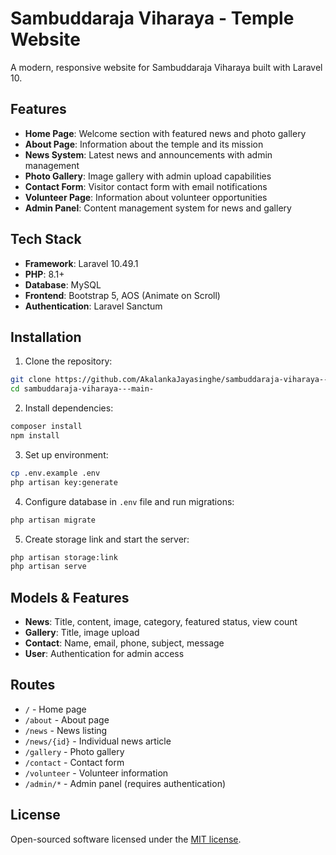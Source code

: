# Sambuddaraja Viharaya - Temple Website

A modern, responsive website for Sambuddaraja Viharaya built with Laravel 10.

## Features

- **Home Page**: Welcome section with featured news and photo gallery
- **About Page**: Information about the temple and its mission
- **News System**: Latest news and announcements with admin management
- **Photo Gallery**: Image gallery with admin upload capabilities
- **Contact Form**: Visitor contact form with email notifications
- **Volunteer Page**: Information about volunteer opportunities
- **Admin Panel**: Content management system for news and gallery

## Tech Stack

- **Framework**: Laravel 10.49.1
- **PHP**: 8.1+
- **Database**: MySQL
- **Frontend**: Bootstrap 5, AOS (Animate on Scroll)
- **Authentication**: Laravel Sanctum

## Installation

1. Clone the repository:
```bash
git clone https://github.com/AkalankaJayasinghe/sambuddaraja-viharaya---main-.git
cd sambuddaraja-viharaya---main-
```

2. Install dependencies:
```bash
composer install
npm install
```

3. Set up environment:
```bash
cp .env.example .env
php artisan key:generate
```

4. Configure database in `.env` file and run migrations:
```bash
php artisan migrate
```

5. Create storage link and start the server:
```bash
php artisan storage:link
php artisan serve
```

## Models & Features

- **News**: Title, content, image, category, featured status, view count
- **Gallery**: Title, image upload
- **Contact**: Name, email, phone, subject, message
- **User**: Authentication for admin access

## Routes

- `/` - Home page
- `/about` - About page
- `/news` - News listing
- `/news/{id}` - Individual news article
- `/gallery` - Photo gallery
- `/contact` - Contact form
- `/volunteer` - Volunteer information
- `/admin/*` - Admin panel (requires authentication)

## License

Open-sourced software licensed under the [MIT license](https://opensource.org/licenses/MIT).
